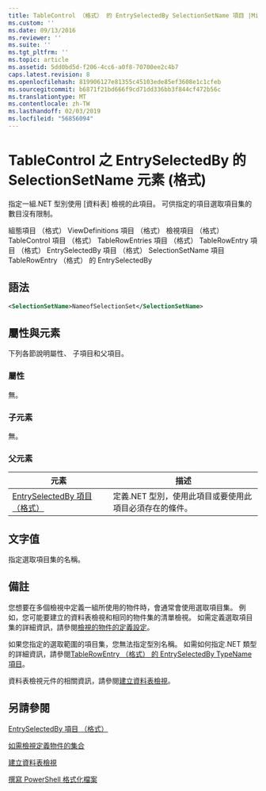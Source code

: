 ```yaml
---
title: TableControl （格式） 的 EntrySelectedBy SelectionSetName 項目 |Microsoft Docs
ms.custom: ''
ms.date: 09/13/2016
ms.reviewer: ''
ms.suite: ''
ms.tgt_pltfrm: ''
ms.topic: article
ms.assetid: 5dd0bd5d-f206-4cc6-a0f8-70700ee2c4b7
caps.latest.revision: 8
ms.openlocfilehash: 819906127e81355c45103ede85ef3608e1c1cfeb
ms.sourcegitcommit: b6871f21bd666f9cd71dd336bb3f844cf472b56c
ms.translationtype: MT
ms.contentlocale: zh-TW
ms.lasthandoff: 02/03/2019
ms.locfileid: "56856094"
---
```

# <a name="selectionsetname-element-for-entryselectedby-for-tablecontrol-format"></a>TableControl 之 EntrySelectedBy 的 SelectionSetName 元素 (格式)

指定一組.NET 型別使用 [資料表] 檢視的此項目。 可供指定的項目選取項目集的數目沒有限制。

組態項目 （格式） ViewDefinitions 項目 （格式） 檢視項目 （格式） TableControl 項目 （格式） TableRowEntries 項目 （格式） TableRowEntry 項目 （格式） EntrySelectedBy 項目 （格式） SelectionSetName 項目TableRowEntry （格式） 的 EntrySelectedBy

## <a name="syntax"></a>語法

```xml
<SelectionSetName>NameofSelectionSet</SelectionSetName>
```

## <a name="attributes-and-elements"></a>屬性與元素

下列各節說明屬性、 子項目和父項目。

### <a name="attributes"></a>屬性

無。

### <a name="child-elements"></a>子元素

無。

### <a name="parent-elements"></a>父元素

|元素|描述|
|-------------|-----------------|
|[EntrySelectedBy 項目 （格式）](./entryselectedby-element-for-tablerowentry-for-tablecontrol-format.md)|定義.NET 型別，使用此項目或要使用此項目必須存在的條件。|

## <a name="text-value"></a>文字值

指定選取項目集的名稱。

## <a name="remarks"></a>備註

您想要在多個檢視中定義一組所使用的物件時，會通常會使用選取項目集。 例如，您可能要建立的資料表檢視和相同的物件集的清單檢視。 如需定義選取項目集的詳細資訊，請參閱[檢視的物件的定義設定](./defining-selection-sets.md)。

如果您指定的選取範圍的項目集，您無法指定型別名稱。 如需如何指定.NET 類型的詳細資訊，請參閱[TableRowEntry （格式） 的 EntrySelectedBy TypeName 項目](./typename-element-for-entryselectedby-for-tablecontrol-format.md)。

資料表檢視元件的相關資訊，請參閱[建立資料表檢視](./creating-a-table-view.md)。

## <a name="see-also"></a>另請參閱

[EntrySelectedBy 項目 （格式）](./entryselectedby-element-for-tablerowentry-for-tablecontrol-format.md)

[如需檢視定義物件的集合](./defining-selection-sets.md)

[建立資料表檢視](./creating-a-table-view.md)

[撰寫 PowerShell 格式化檔案](./writing-a-powershell-formatting-file.md)
